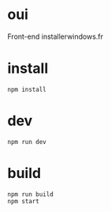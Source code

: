 # oui

Front-end installerwindows.fr

# install

```
npm install
```

# dev

```
npm run dev
```

# build

```
npm run build
npm start
```
